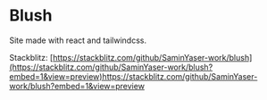 # Blush

Site made with react and tailwindcss.

Stackblitz: [https://stackblitz.com/github/SaminYaser-work/blush](https://stackblitz.com/github/SaminYaser-work/blush?embed=1&view=preview)https://stackblitz.com/github/SaminYaser-work/blush?embed=1&view=preview

